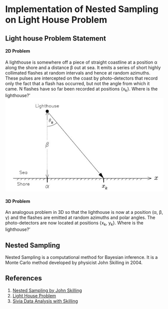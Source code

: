 # Implementation of Nested Sampling on Light House Problem

## Light house Problem Statement
#### 2D Problem
A lighthouse is somewhere off a piece of straight coastline at a position α along the shore and a distance β out at sea. It emits a series of short highly collimated flashes at random intervals and hence at random azimuths. These pulses are intercepted on the coast by photo-detectors that record only the fact that a flash has occurred, but not the angle from which it came. N flashes have so far been recorded at positions {x<sub>k</sub>}. Where is the lighthouse?’
![2d-light-house](2d_light_house.jpg)

#### 3D Problem
An analogous problem in 3D so that the lighthouse is now at a position (α, β, γ) and the flashes are emitted at random azimuths and polar angles. The photo-detectors are now located at positions {x<sub>k</sub>, y<sub>k</sub>}. Where is the lighthouse?’

## Nested Sampling
Nested Sampling is a computational method for Bayesian inference. It is a Monte Carlo method developed by physicist John Skilling in 2004.

## References
1. [Nested Sampling by John Skilling](https://projecteuclid.org/journals/bayesian-analysis/volume-1/issue-4/Nested-sampling-for-general-Bayesian-computation/10.1214/06-BA127.full)
2. [Light House Problem](http://www.di.fc.ul.pt/~jpn/r/bugs/lighthouse.html)
3. [Sivia Data Analysis with Skilling](https://www.amazon.com/dp/0198568320)